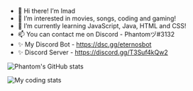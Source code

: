 - 👋 Hi there! I’m Imad
- 👀 I’m interested in movies, songs, coding and gaming!
- 🌱 I’m currently learning JavaScript, Java, HTML and CSS!
- 📫 You can contact me on Discord - Phantomヅ#3132
- ✨ My Discord Bot - https://dsc.gg/eternosbot
- ✨ Discord Server - https://discord.gg/T3Suf4kQw2




![Phantom's GitHub stats](https://github-readme-stats.vercel.app/api?username=PhantomImad&show_icons=true&theme=dark)  


![My coding stats](https://wakatime.com/share/@PhantomImad/bb562804-e58e-4931-a9d6-1f216c34b726.png)




